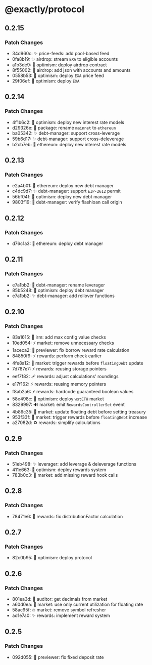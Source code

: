 # @exactly/protocol

## 0.2.15

### Patch Changes

- 34d960c: ✨ price-feeds: add pool-based feed
- 0fa8b19: ✨ airdrop: stream `EXA` to eligible accounts
- a1b3de9: 🚀 optimism: deploy airdrop contract
- 8f55002: 🍱 airdrop: add json with accounts and amounts
- 0558b53: 🚀 optimism: deploy `EXA` price feed
- 29f06ef: 🚀 optimism: deploy `EXA`

## 0.2.14

### Patch Changes

- 4f1b6c2: 🚀 optimism: deploy new interest rate models
- d29326e: 🚚 package: rename `mainnet` to `ethereum`
- ba05342: ✨ debt-manager: support cross-leverage
- 59b6d17: ✨ debt-manager: support cross-deleverage
- b2cb7eb: 🚀 ethereum: deploy new interest rate models

## 0.2.13

### Patch Changes

- e2a4b01: 🚀 ethereum: deploy new debt manager
- c4dc9d7: ✨ debt-manager: support `EIP-2612` permit
- 56bf04f: 🚀 optimism: deploy new debt manager
- 9803f19: 🐛 debt-manager: verify flashloan call origin

## 0.2.12

### Patch Changes

- d76c1a3: 🚀 ethereum: deploy debt manager

## 0.2.11

### Patch Changes

- e7a1bb2: 🚚 debt-manager: rename leverager
- 85b5248: 🚀 optimism: deploy debt manager
- e7a1bb2: ✨ debt-manager: add rollover functions

## 0.2.10

### Patch Changes

- 83a1615: 🦺 irm: add max config value checks
- 10ed054: ⚡️ market: remove unnecessary checks
- 1aceca2: 🐛 previewer: fix borrow reward rate calculation
- 84850f9: ⚡️ rewards: perform check earlier
- 4fe8a12: 🎨 market: trigger rewards before `floatingDebt` update
- 7d787e7: ⚡️ rewards: reusing storage pointers
- eef7f82: 🩹 rewards: adjust calculations' roundings
- e17f162: ⚡️ rewards: reusing memory pointers
- f8ab2a6: ⚡️ rewards: hardcode guaranteed boolean values
- 58e498c: 🚀 optimism: deploy `wstETH` market
- 8329997: 🔊 market: emit `RewardsControllerSet` event
- 4b86c35: 👔 market: update floating debt before setting treasury
- 953f33f: 🐛 market: trigger rewards before `floatingDebt` increase
- a27082d: ♻️ rewards: simplify calculations

## 0.2.9

### Patch Changes

- 51eb498: ✨ leverager: add leverage & deleverage functions
- 411e663: 🚀 optimism: deploy rewards system
- 783b0c3: 🐛 market: add missing reward hook calls

## 0.2.8

### Patch Changes

- 78471e6: 🐛 rewards: fix distributionFactor calculation

## 0.2.7

### Patch Changes

- 82c0b95: 🚀 optimism: deploy protocol

## 0.2.6

### Patch Changes

- 801ea3d: 🦺 auditor: get decimals from market
- a60d0ea: 👔 market: use only current utilization for floating rate
- 58ac95f: 🔥 market: remove symbol refresher
- ad1e7a0: ✨ rewards: implement reward system

## 0.2.5

### Patch Changes

- 092d055: 🐛 previewer: fix fixed deposit rate
